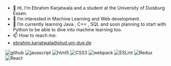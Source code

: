 - 👋 Hi, I’m Ebrahim Karjatwala and a student at the University of Duisburg Essen. 
- 👀 I’m interested in Machine Learning and Web development. 
- 🌱 I’m currently learning Java , C++ , SQL and soon planning to start with Python to be able to dive into machine learning too.
- 📫 How to reach me:
- ebrahim.karjatwala@stud.uni-due.de 

![github](https://img.shields.io/badge/GitHub-000000?style=for-the-badge&logo=GitHub&logoColor=white)
![javascript](https://img.shields.io/badge/Javascript-F7DF1E?style=for-the-badge&logo=Javascript&logoColor=white)
![html5](https://img.shields.io/badge/HTML5-FA3A0F?style=for-the-badge&logo=Javascript&logoColor=white)
![CSS3](https://img.shields.io/badge/CSS-1572B6?style=for-the-badge&logo=CSS3&logoColor=white)
![webpack](https://img.shields.io/badge/Webpack-8DD6F9?style=for-the-badge&logo=Webpack3&logoColor=white)
![ESLint](https://img.shields.io/badge/ESLint-4B32C3?style=for-the-badge&logo=ESLint&logoColor=white)
![Redux](https://img.shields.io/badge/Redux-764ABC?style=for-the-badge&logo=Redux&logoColor=white)
![React](https://img.shields.io/badge/React-61DAFB?style=for-the-badge&logo=React&logoColor=white)

<!---
ebrahim78652/ebrahim78652 is a ✨ special ✨ repository because its `README.md` (this file) appears on your GitHub profile.
You can click the Preview link to take a look at your changes.
--->
